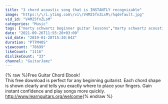 ```yaml
---
title: "3 chord acoustic song that is INSTANTLY recognizable"
image: "https:\/\/i.ytimg.com\/vi\/V4M25fnZLsM\/hqdefault.jpg"
vid_id: "V4M25fnZLsM"
categories: "Music"
tags: ["marty schwartz beginner guitar lessons","marty schwartz acoustic guitar lessons","3 chord guitar songs"]
date: "2021-09-26T11:55:20+03:00"
vid_date: "2019-01-28T15:30:04Z"
duration: "PT7M40S"
viewcount: "78699"
likeCount: "1116"
dislikeCount: "33"
channel: "GuitarJamz"
---
```

{% raw %}Free Guitar Chord Ebook!<br />This free download is perfect for any beginning guitarist. Each chord shape is shown clearly and tells you exactly where to place your fingers. Gain instant confidence and play songs more quickly.<br /><a rel="nofollow" target="blank" href="http://www.learnguitars.org/welcome">http://www.learnguitars.org/welcome</a>{% endraw %}
